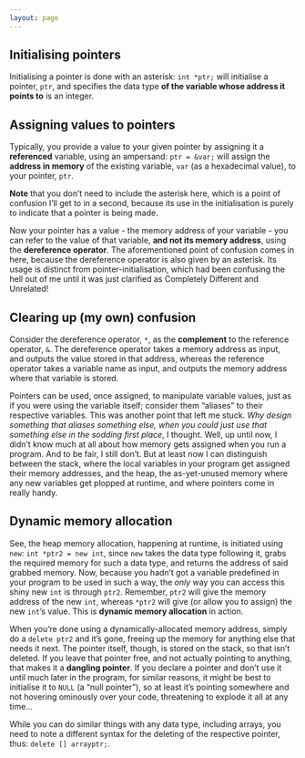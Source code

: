 ```yaml
---
layout: page
---
```

## Initialising pointers

Initialising a pointer is done with an asterisk:
`int *ptr;` will initialise a pointer, `ptr`, and specifies the data type **of the variable whose address it points to** is an integer.

## Assigning values to pointers

Typically, you provide a value to your given pointer by assigning it a **referenced** variable, using an ampersand:
`ptr = &var;` will assign the **address in memory** of the existing variable, `var` (as a hexadecimal value), to your pointer, `ptr`.

**Note** that you don’t need to include the asterisk here, which is a point of confusion I’ll get to in a second, because its use in the initialisation is purely to indicate that a pointer is being made.

Now your pointer has a value - the memory address of your variable - you can refer to the value of that variable, **and not its memory address**, using the **dereference operator**. The aforementioned point of confusion comes in here, because the dereference operator is also given by an asterisk. Its usage is distinct from pointer-initialisation, which had been confusing the hell out of me until it was just clarified as Completely Different and Unrelated!

## Clearing up (my own) confusion

Consider the dereference operator, `*`, as the **complement** to the reference operator, `&`. The dereference operator takes a memory address as input, and outputs the value stored in that address, whereas the reference operator takes a variable name as input, and outputs the memory address where that variable is stored.

Pointers can be used, once assigned, to manipulate variable values, just as if you were using the variable itself; consider them “aliases” to their respective variables. This was another point that left me stuck. *Why design something that aliases something else, when you could just use that something else in the sodding first place*, I thought. Well, up until now, I didn’t know much at all about how memory gets assigned when you run a program. And to be fair, I still don’t. But at least now I can distinguish between the stack, where the local variables in your program get assigned their memory addresses, and the heap, the as-yet-unused memory where any new variables get plopped at runtime, and where pointers come in really handy.

## Dynamic memory allocation

See, the heap memory allocation, happening at runtime, is initiated using `new`:
`int *ptr2 = new int`, since `new` takes the data type following it, grabs the required memory for such a data type, and returns the address of said grabbed memory. Now, because you hadn’t got a variable predefined in your program to be used in such a way, the *only* way you can access this shiny new `int` is through `ptr2`. Remember, `ptr2` will give the memory address of the new `int`, whereas `*ptr2` will give (or allow you to assign) the new `int`’s value. This is **dynamic memory allocation** in action.

When you’re done using a dynamically-allocated memory address, simply do a `delete ptr2` and it’s gone, freeing up the memory for anything else that needs it next. The pointer itself, though, is stored on the stack, so that isn’t deleted. If you leave that pointer free, and not actually pointing to anything, that makes it a **dangling pointer**. If you declare a pointer and don’t use it until much later in the program, for similar reasons, it might be best to initialise it to `NULL` (a “null pointer”), so at least it’s pointing somewhere and not hovering ominously over your code, threatening to explode it all at any time...

While you can do similar things with any data type, including arrays, you need to note a different syntax for the deleting of the respective pointer, thus: `delete [] arrayptr;`.
